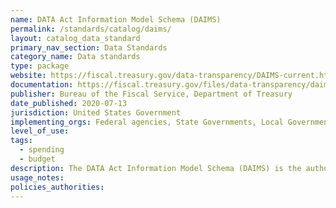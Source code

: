 ```yaml
---
name: DATA Act Information Model Schema (DAIMS)
permalink: /standards/catalog/daims/
layout: catalog_data_standard
primary_nav_section: Data Standards
category_name: Data standards 
type: package
website: https://fiscal.treasury.gov/data-transparency/DAIMS-current.html
documentation: https://fiscal.treasury.gov/files/data-transparency/daims-documents-v2.0.zip
publisher: Bureau of the Fiscal Service, Department of Treasury
date_published: 2020-07-13
jurisdiction: United States Government
implementing_orgs: Federal agencies, State Governments, Local Governments
level_of_use:
tags:
  - spending
  - budget
description: The DATA Act Information Model Schema (DAIMS) is the authoritative source for the terms, definitions, formats, and structures for hundreds of distinct data elements that tell the story of how federal dollars are spent. DAIMS gives federal agencies guidance about what data to report to Treasury, where to get that data, and how to submit it.
usage_notes:
policies_authorities:
---
```



